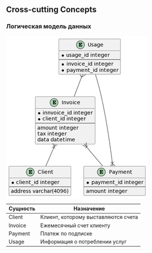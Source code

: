 ## Cross-cutting Concepts

<!-- В этом разделе описываются общие, основные положения и идеи решений которые относятся к нескольким частям вашей системы.
Такие "концепции" часто связаны с несколькими строительными блоками. Они могут включать в себя множество различных тем, таких как:

- логические модели данных
- потоки данных между системами
- правила использования конкретной технологии
- инфраструктурные варианты использования (логирование и трасиировка, авторизация, ауктентификация, хранение секретов, мониторинг, правила кеширования, политика установки обновлений, правила версионирования интерфейсов и правила обработки ошибок в интерфейсах) -->

### Логическая модель данных

![Логическая модель данных биллинга](images/datamodel.png)

|Сущность|Назначение|
---------|-----------
|Client|Клиент, которому выставляются счета|
|Invoice|Ежемесячный счет клиенту|
|Payment|Платеж по подписке|
|Usage|Информация о потреблении услуг|